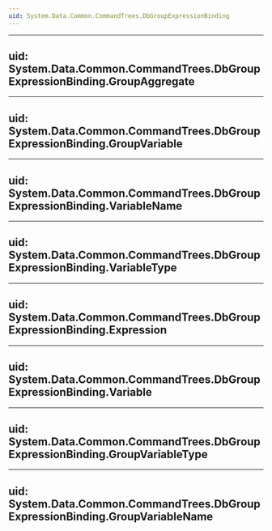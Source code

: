 ```yaml
---
uid: System.Data.Common.CommandTrees.DbGroupExpressionBinding
---
```


---
uid: System.Data.Common.CommandTrees.DbGroupExpressionBinding.GroupAggregate
---

---
uid: System.Data.Common.CommandTrees.DbGroupExpressionBinding.GroupVariable
---

---
uid: System.Data.Common.CommandTrees.DbGroupExpressionBinding.VariableName
---

---
uid: System.Data.Common.CommandTrees.DbGroupExpressionBinding.VariableType
---

---
uid: System.Data.Common.CommandTrees.DbGroupExpressionBinding.Expression
---

---
uid: System.Data.Common.CommandTrees.DbGroupExpressionBinding.Variable
---

---
uid: System.Data.Common.CommandTrees.DbGroupExpressionBinding.GroupVariableType
---

---
uid: System.Data.Common.CommandTrees.DbGroupExpressionBinding.GroupVariableName
---
